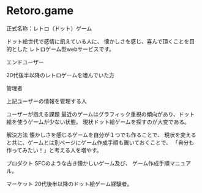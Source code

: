 # Retoro.game
正式名称：レトロ（ドット）ゲーム

ドット絵世代で感情に飢えている人に、
懐かしさを感じ、喜んで頂くことを目的とした
レトロゲーム型webサービスです。


エンドユーザー

 20代後半以降のレトロゲームを嗜んでいた方

管理者

 上記ユーザーの情報を管理する人

ユーザーが抱える課題
最近のゲームはグラフィック重視の傾向があり、ドット絵を使うゲームが少ない状態。
現状ドット絵ゲームを探すのが大変である。

解決方法
懐かしさを感じるゲームを自分が１つでも作ることで、
現状を変えると共に、ゲームとは別ページにゲーム作成手順も置いておくことで、
「自分も作ってみたい！」と考える人を増やす。

プロダクト
SFCのような古き懐かしいゲーム及び、
ゲーム作成手順マニュアル。

マーケット
20代後半以降のドット絵ゲーム経験者。
